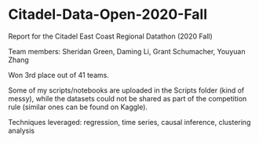 # Citadel-Data-Open-2020-Fall
Report for the Citadel East Coast Regional Datathon (2020 Fall) 

Team members: Sheridan Green, Daming Li, Grant Schumacher, Youyuan Zhang

Won 3rd place out of 41 teams.

Some of my scripts/notebooks are uploaded in the Scripts folder (kind of messy), while the datasets could not be shared as part of the competition rule (similar ones can be found on Kaggle).

Techniques leveraged: regression, time series, causal inference, clustering analysis
